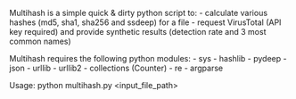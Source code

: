 Multihash is a simple quick & dirty python script to:
    - calculate various hashes (md5, sha1, sha256 and ssdeep) for a file
    - request VirusTotal (API key required) and provide synthetic results (detection rate and 3 most common names)

Multihash requires the following python modules:
    - sys
    - hashlib
    - pydeep
    - json
    - urllib
    - urllib2
    - collections (Counter)
    - re
    - argparse

Usage: python multihash.py <input_file_path>
